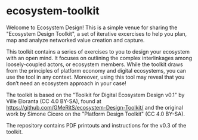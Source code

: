 # ecosystem-toolkit

Welcome to Ecosystem Design! This is a simple venue for sharing the "Ecosystem Design Toolkit", a set of iterative excercises to help you plan, map and analyze networked value creation and capture. 

This toolkit contains a series of exercises to you to design your ecosystem with an open mind. It focuses on outlining the complex interlinkages among loosely-coupled actors, or ecosystem members. While the toolkit draws from the principles of platform economy and digital ecosystems, you can use the tool in any context. Moreover, using this tool may reveal that you don’t need an ecosystem approach in your case!

The toolkit is based on the "Toolkit for Digital Ecosystem Design v0.1" by Ville Eloranta (CC 4.0 BY-SA), 
found at https://github.com/GMeRitS/ecosystem-Design-Toolkit/ and the original work by Simone Cicero on the "Platform Design Toolkit" (CC 4.0 BY-SA).

The repository contains PDF printouts and instructions for the v0.3 of the toolkit. 
